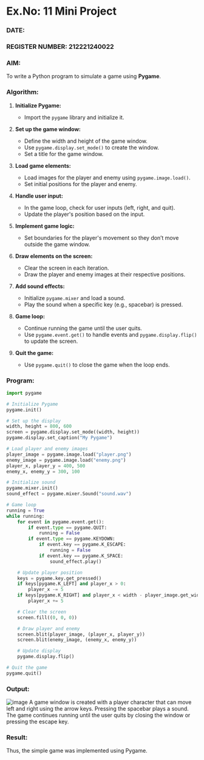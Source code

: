 # Ex.No: 11 Mini Project  
### DATE:  
### REGISTER NUMBER: 212221240022

### AIM:  
To write a Python program to simulate a game using **Pygame**.

### Algorithm:
1. **Initialize Pygame:**
   - Import the `pygame` library and initialize it.
   
2. **Set up the game window:**
   - Define the width and height of the game window.
   - Use `pygame.display.set_mode()` to create the window.
   - Set a title for the game window.

3. **Load game elements:**
   - Load images for the player and enemy using `pygame.image.load()`.
   - Set initial positions for the player and enemy.

4. **Handle user input:**
   - In the game loop, check for user inputs (left, right, and quit).
   - Update the player's position based on the input.
   
5. **Implement game logic:**
   - Set boundaries for the player's movement so they don’t move outside the game window.

6. **Draw elements on the screen:**
   - Clear the screen in each iteration.
   - Draw the player and enemy images at their respective positions.
   
7. **Add sound effects:**
   - Initialize `pygame.mixer` and load a sound.
   - Play the sound when a specific key (e.g., spacebar) is pressed.

8. **Game loop:**
   - Continue running the game until the user quits.
   - Use `pygame.event.get()` to handle events and `pygame.display.flip()` to update the screen.

9. **Quit the game:**
   - Use `pygame.quit()` to close the game when the loop ends.

### Program:
```python
import pygame

# Initialize Pygame
pygame.init()

# Set up the display
width, height = 800, 600
screen = pygame.display.set_mode((width, height))
pygame.display.set_caption("My Pygame")

# Load player and enemy images
player_image = pygame.image.load("player.png")
enemy_image = pygame.image.load("enemy.png")
player_x, player_y = 400, 500
enemy_x, enemy_y = 300, 100

# Initialize sound
pygame.mixer.init()
sound_effect = pygame.mixer.Sound("sound.wav")

# Game loop
running = True
while running:
    for event in pygame.event.get():
        if event.type == pygame.QUIT:
            running = False
        if event.type == pygame.KEYDOWN:
            if event.key == pygame.K_ESCAPE:
                running = False
            if event.key == pygame.K_SPACE:
                sound_effect.play()

    # Update player position
    keys = pygame.key.get_pressed()
    if keys[pygame.K_LEFT] and player_x > 0:
        player_x -= 5
    if keys[pygame.K_RIGHT] and player_x < width - player_image.get_width():
        player_x += 5

    # Clear the screen
    screen.fill((0, 0, 0))

    # Draw player and enemy
    screen.blit(player_image, (player_x, player_y))
    screen.blit(enemy_image, (enemy_x, enemy_y))

    # Update display
    pygame.display.flip()

# Quit the game
pygame.quit()
```

### Output:
![image](https://github.com/user-attachments/assets/6fda5713-3069-42b7-8b8f-1fb485fc67e4)
A game window is created with a player character that can move left and right using the arrow keys. Pressing the spacebar plays a sound. The game continues running until the user quits by closing the window or pressing the escape key.


### Result:
Thus, the simple game was implemented using Pygame.
